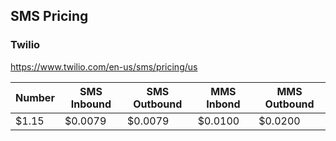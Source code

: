 ---
---

## SMS Pricing
### Twilio
https://www.twilio.com/en-us/sms/pricing/us

| Number | SMS Inbound | SMS Outbound | MMS Inbond | MMS Outbound |
| ------ | ----------- | ------------ | ---------- | ------------ |
| $1.15  | $0.0079     | $0.0079      | $0.0100    | $0.0200      |